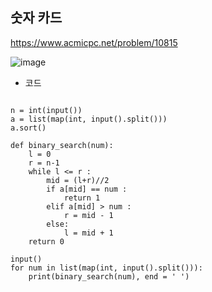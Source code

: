 ## 숫자 카드

https://www.acmicpc.net/problem/10815

![image](https://user-images.githubusercontent.com/29175001/72873314-d639e900-3d32-11ea-8fa3-e7281e7df239.png)



* 코드

```Python3

n = int(input())
a = list(map(int, input().split()))
a.sort()

def binary_search(num):
    l = 0
    r = n-1
    while l <= r :
        mid = (l+r)//2
        if a[mid] == num :
            return 1
        elif a[mid] > num :
            r = mid - 1
        else:
            l = mid + 1
    return 0

input()
for num in list(map(int, input().split())):
    print(binary_search(num), end = ' ')
